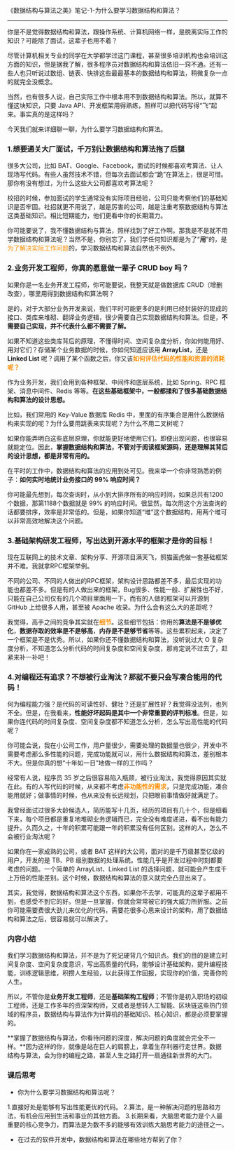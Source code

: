 《数据结构与算法之美》笔记-1-为什么要学习数据结构和算法？

----------

你是不是觉得数据结构和算法，跟操作系统、计算机网络一样，是脱离实际工作的知识？可能除了面试，这辈子也用不着？ 

尽管计算机相关专业的同学在大学都学过这门课程，甚至很多培训机构也会培训这方面的知识，但是据我了解，很多程序员对数据结构和算法依旧一窍不通。还有一些人也只听说过数组、链表、快排这些最最基本的数据结构和算法，稍微复杂一点的就完全没概念。 

当然，也有很多人说，自己实际工作中根本用不到数据结构和算法。所以，就算不懂这块知识，只要 Java API、开发框架用得熟练，照样可以把代码写得“飞”起来。事实真的是这样吗？ 

今天我们就来详细聊一聊，为什么要学习数据结构和算法。 

### **1.想要通关大厂面试，千万别让数据结构和算法拖了后腿**

很多大公司，比如 BAT、Google、Facebook，面试的时候都喜欢考算法、让人现场写代码。有些人虽然技术不错，但每次去面试都会“跪”在算法上，很是可惜。那你有没有想过，为什么这些大公司都喜欢考算法呢？ 

校招的时候，参加面试的学生通常没有实际项目经验，公司只能考察他们的基础知识是否牢固。社招就更不用说了，越是厉害的公司，越是注重考察数据结构与算法这类基础知识。相比短期能力，他们更看中你的长期潜力。 

你可能要说了，我不懂数据结构与算法，照样找到了好工作啊。那我是不是就不用学数据结构和算法呢？当然不是，你别忘了，我们学任何知识都是为了“**用**”的，是<font color=#FF8C00>为了解决实际工作问题</font>的，学习数据结构和算法自然也不例外。 

### **2.业务开发工程师，你真的愿意做一辈子 CRUD boy 吗？**

如果你是一名业务开发工程师，你可能要说，我整天就是做数据库 CRUD（增删改查），哪里用得到数据结构和算法啊？ 

是的，对于大部分业务开发来说，我们平时可能更多的是利用已经封装好的现成的接口、类库来堆砌、翻译业务逻辑，很少需要自己实现数据结构和算法。但是，**不需要自己实现，并不代表什么都不需要了解。** 

如果不知道这些类库背后的原理，不懂得时间、空间复杂度分析，你如何能用好、用对它们？存储某个业务数据的时候，你如何知道应该用 **ArrayList**，还是 **Linked List** 呢？调用了某个函数之后，你又该<font color=#FF8C00>**如何评估代码的性能和资源的消耗呢？**</font> 

作为业务开发，我们会用到各种框架、中间件和底层系统，比如 Spring、RPC 框架、消息中间件、Redis 等等。**在这些基础框架中，一般都揉和了很多基础数据结构和算法的设计思想。** 

比如，我们常用的 Key-Value 数据库 Redis 中，里面的有序集合是用什么数据结构来实现的呢？为什么要用跳表来实现呢？为什么不用二叉树呢？ 

如果你能弄明白这些底层原理，你就能更好地使用它们。即便出现问题，也很容易就能定位。因此，**掌握数据结构和算法，不管对于阅读框架源码，还是理解其背后的设计思想，都是非常有用的。** 

在平时的工作中，数据结构和算法的应用到处可见。我来举一个你非常熟悉的例子：**如何实时地统计业务接口的 99% 响应时间？** 

你可能最先想到，每次查询时，从小到大排序所有的响应时间，如果总共有1200个数据，那第1188个数据就是 99% 的响应时间。很显然，每次用这个方法查询的话都要排序，效率是非常低的。但是，如果你知道“堆”这个数据结构，用两个堆可以非常高效地解决这个问题。 

### **3.基础架构研发工程师，写出达到开源水平的框架才是你的目标！**

现在互联网上的技术文章、架构分享、开源项目满天飞，照猫画虎做一套基础框架并不难。我就拿RPC框架举例。 

不同的公司、不同的人做出的RPC框架，架构设计思路都差不多，最后实现的功能也都差不多。但是有的人做出来的框架，Bug很多、性能一般、扩展性也不好，只能在自己公司仅有的几个项目里面用一下。而有的人做的框架可以开源到 GitHub 上给很多人用，甚至被 Apache 收录。为什么会有这么大的差距呢？ 

我觉得，高手之间的竞争其实就在<font color=#FF8C00>**细节**</font>。这些细节包括：你用的**算法是不是够优化**，**数据存取的效率是不是够高**，**内存是不是够节省**等等。这些累积起来，决定了一个框架是不是优秀。所以，如果你还不懂数据结构和算法，没听说过大 O 复杂度分析，不知道怎么分析代码的时间复杂度和空间复杂度，那肯定说不过去了，赶紧来补一补吧！ 



### **4.对编程还有追求？不想被行业淘汰？那就不要只会写凑合能用的代码！**

何为编程能力强？是代码的可读性好、健壮？还是扩展性好？我觉得没法列，也列不全。但是，在我看来，**性能好坏起码是其中一个非常重要的评判标准**。但是，如果你连代码的时间复杂度、空间复杂度都不知道怎么分析，怎么写出高性能的代码呢？ 

你可能会说，我在小公司工作，用户量很少，需要处理的数据量也很少，开发中不需要考虑那么多性能的问题，完成功能就可以，用什么数据结构和算法，差别根本不大。但是你真的想“十年如一日”地做一样的工作吗？ 

经常有人说，程序员 35 岁之后很容易陷入瓶颈，被行业淘汰，我觉得原因其实就在此。有的人写代码的时候，从来都不考虑<font color=#FF8C00>**非功能性的需求**</font>，只是完成功能，凑合能用就好；做事情的时候，也从来没有长远规划，只把眼前事情做好就满足了。 

我曾经面试过很多大龄候选人，简历能写十几页，经历的项目有几十个，但是细看下来，每个项目都是重复地堆砌业务逻辑而已，完全没有难度递进，看不出有能力提升。久而久之，十年的积累可能跟一年的积累没有任何区别。这样的人，怎么不会被行业淘汰呢？ 

如果你在一家成熟的公司，或者 BAT 这样的大公司，面对的是千万级甚至亿级的用户，开发的是 TB、PB 级别数据的处理系统。性能几乎是开发过程中时刻都要考虑的问题。一个简单的 ArrayList、Linked List 的选择问题，就可能会产生成千上万倍的性能差别。这个时候，数据结构和算法的意义就完全凸显出来了。 

其实，我觉得，数据结构和算法这个东西，如果你不去学，可能真的这辈子都用不到，也感受不到它的好。但是一旦掌握，你就会常常被它的强大威力所折服。之前你可能需要费很大劲儿来优化的代码，需要花很多心思来设计的架构，用了数据结构和算法之后，很容易就可以解决了。 



### **内容小结**

我们学习数据结构和算法，并不是为了死记硬背几个知识点。我们的目的是建立时间复杂度、空间复杂度意识，写出高质量的代码，能够设计基础架构，提升编程技能，训练逻辑思维，积攒人生经验，以此获得工作回报，实现你的价值，完善你的人生。 

所以，不管你是**业务开发工程师**，还是**基础架构工程师**；不管你是初入职场的初级工程师，还是工作多年的资深架构师，又或者是想转人工智能、区块链这些热门领域的程序员，数据结构与算法作为计算机的基础知识、核心知识，都是必须要掌握的。 

**掌握了数据结构与算法，你看待问题的深度，解决问题的角度就会完全不一样。**因为这样的你，就像是站在巨人的肩膀上，拿着生存利器行走世界。数据结构与算法，会为你的编程之路，甚至人生之路打开一扇通往新世界的大门。 



### **课后思考**

- 你为什么要学习数据结构和算法呢？ 

1.直接好处是能够有写出性能更优的代码。
2.算法，是一种解决问题的思路和方法，有机会应用到生活和事业的其他方面。
3.长期来看，大脑思考能力是个人最重要的核心竞争力，而算法是为数不多的能够有效训练大脑思考能力的途径之一。

- 在过去的软件开发中，数据结构和算法在哪些地方帮到了你？